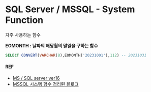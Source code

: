 # SQL Server / MSSQL - System Function

자주 사용하는 함수

__EOMONTH : 날짜의 해당월의 말일을 구하는 함수__
```SQL
SELECT CONVERT(VARCHAR(8),EOMONTH('20231001'),112) -- 20231031
```


#### REF
- [MS / SQL server ver16](https://learn.microsoft.com/ko-kr/sql/t-sql/functions/system-functions-transact-sql?view=sql-server-ver16)
- [MSSQL 시스템 함수 정리된 블로그 ](https://featur.tistory.com/136)